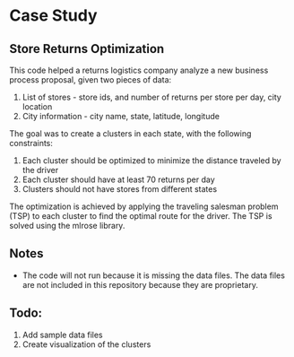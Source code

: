 # Case Study
## Store Returns Optimization

This code helped a returns logistics company analyze a new business process proposal, given two pieces of data:
1. List of stores - store ids, and number of returns per store per day, city location
2. City information - city name, state, latitude, longitude

The goal was to create a clusters in each state, with the following constraints:
1. Each cluster should be optimized to minimize the distance traveled by the driver
2. Each cluster should have at least 70 returns per day
3. Clusters should not have stores from different states

The optimization is achieved by applying the traveling salesman problem (TSP) to each cluster to find the optimal route for the driver. The TSP is solved using the mlrose library.

## Notes
- The code will not run because it is missing the data files. The data files are not included in this repository because they are proprietary.

## Todo:
1. Add sample data files
2. Create visualization of the clusters
